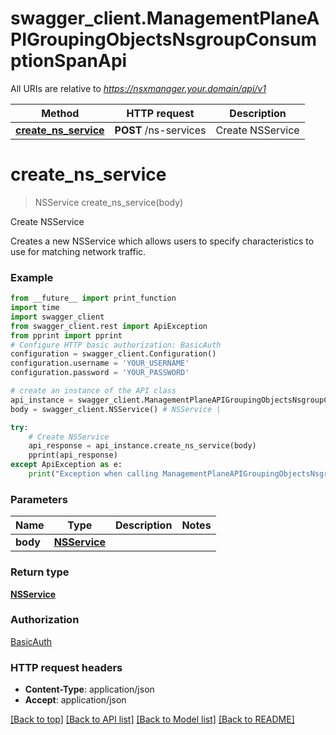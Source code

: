 # swagger_client.ManagementPlaneAPIGroupingObjectsNsgroupConsumptionSpanApi

All URIs are relative to *https://nsxmanager.your.domain/api/v1*

Method | HTTP request | Description
------------- | ------------- | -------------
[**create_ns_service**](ManagementPlaneAPIGroupingObjectsNsgroupConsumptionSpanApi.md#create_ns_service) | **POST** /ns-services | Create NSService

# **create_ns_service**
> NSService create_ns_service(body)

Create NSService

Creates a new NSService which allows users to specify characteristics to use for matching network traffic. 

### Example
```python
from __future__ import print_function
import time
import swagger_client
from swagger_client.rest import ApiException
from pprint import pprint
# Configure HTTP basic authorization: BasicAuth
configuration = swagger_client.Configuration()
configuration.username = 'YOUR_USERNAME'
configuration.password = 'YOUR_PASSWORD'

# create an instance of the API class
api_instance = swagger_client.ManagementPlaneAPIGroupingObjectsNsgroupConsumptionSpanApi(swagger_client.ApiClient(configuration))
body = swagger_client.NSService() # NSService | 

try:
    # Create NSService
    api_response = api_instance.create_ns_service(body)
    pprint(api_response)
except ApiException as e:
    print("Exception when calling ManagementPlaneAPIGroupingObjectsNsgroupConsumptionSpanApi->create_ns_service: %s\n" % e)
```

### Parameters

Name | Type | Description  | Notes
------------- | ------------- | ------------- | -------------
 **body** | [**NSService**](NSService.md)|  | 

### Return type

[**NSService**](NSService.md)

### Authorization

[BasicAuth](../README.md#BasicAuth)

### HTTP request headers

 - **Content-Type**: application/json
 - **Accept**: application/json

[[Back to top]](#) [[Back to API list]](../README.md#documentation-for-api-endpoints) [[Back to Model list]](../README.md#documentation-for-models) [[Back to README]](../README.md)

